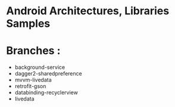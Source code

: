 # Android Architectures, Libraries Samples

# Branches :
* background-service
* dagger2-sharedpreference
* mvvm-livedata
* retrofit-gson
* databinding-recyclerview
* livedata
